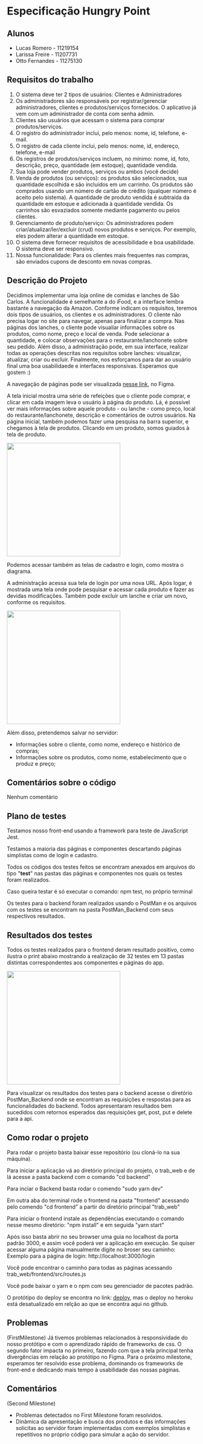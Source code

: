 # Especificação Hungry Point

## Alunos
- Lucas Romero - 11219154
- Larissa Freire - 11207731
- Otto Fernandes - 11275130

## Requisitos do trabalho
1. O sistema deve ter 2 tipos de usuários: Clientes e Administradores
2. Os administradores são responsáveis por registrar/gerenciar administradores, clientes e produtos/serviços fornecidos. O aplicativo já vem com um administrador de conta com senha admin.
3. Clientes são usuários que acessam o sistema para comprar produtos/serviços.
4. O registro do administrador inclui, pelo menos: nome, id, telefone, e-mail.
5. O registro de cada cliente inclui, pelo menos: nome, id, endereço, telefone, e-mail
6. Os registros de produtos/serviços incluem, no mínimo: nome, id, foto, descrição, preço, quantidade (em estoque), quantidade vendida.
7. Sua loja pode vender produtos, serviços ou ambos (você decide)
8. Venda de produtos (ou serviços): os produtos são selecionados, sua quantidade escolhida e são incluídos em um carrinho. Os produtos são comprados usando um número de cartão de crédito (qualquer número é aceito pelo sistema). A quantidade de produto vendida é subtraída da quantidade em estoque e adicionada à quantidade vendida. Os carrinhos são esvaziados somente mediante pagamento ou pelos clientes.
9. Gerenciamento de produto/serviço: Os administradores podem criar/atualizar/ler/excluir (crud) novos produtos e serviços. Por exemplo, eles podem alterar a quantidade em estoque.
10. O sistema deve fornecer requisitos de acessibilidade e boa usabilidade. O sistema deve ser responsivo.
11. Nossa funcionalidade: Para os clientes mais frequentes nas compras, são enviados cupons de desconto em novas compras.

## Descrição do Projeto
Decidimos implementar uma loja online de comidas e lanches de São Carlos. A funcionalidade é semelhante a do iFood, e a interface lembra bastante a navegação da Amazon. Conforme indicam os requisitos, teremos dois tipos de usuários, os clientes e os administradores. O cliente não precisa logar no site para navegar, apenas para finalizar a compra. Nas páginas dos lanches, o cliente pode visualiar informações sobre os produtos, como nome, preço e local de venda. Pode selecionar a quantidade, e colocar observações para o restaurante/lanchonete sobre seu pedido. Além disso, a administração pode, em sua interface, realizar todas as operações descritas nos requisitos sobre lanches: visualizar, atualizar, criar ou excluir. Finalmente, nos esforçamos para dar ao usuário final uma boa usabilidaede  e interfaces responsivas. Esperamos que gostem :)

A navegação de páginas pode ser visualizada [nesse link](https://www.figma.com/file/BJsdGaZ6d1yaWfED4s2ZAM/Trabalho-de-Web?node-id=75%3A201), no Figma.

A tela inicial mostra uma série de refeições que o cliente pode comprar, e clicar em cada imagem leva o usuário à página do produto. Lá, é possível ver mais informações sobre aquele produto - ou lanche - como preço, local do restaurante/lanchonete, descrição e comentários de outros usuários. Na página inicial, também podemos fazer uma pesquisa na barra superior, e chegamos à tela de produtos. Clicando em um produto, somos guiados à tela de produto. 

<img src="img/prototype/user-screens.jpg" width="300px">

Podemos acessar também as telas de cadastro e login, como mostra o diagrama.

A administração acessa sua tela de login por uma nova URL. Após logar, é mostrada uma tela onde pode pesquisar e acessar cada produto e fazer as devidas modificações. Também pode excluir um lanche e criar um novo, conforme os requisitos. 

<img src="img/prototype/adm-screens.jpg" width="300px">

Além disso, pretendemos salvar no servidor:
- Informações sobre o cliente, como nome, endereço e histórico de compras;
- Informações sobre os produtos, como nome, estabelecimento que o produz e preço;

## Comentários sobre o código
Nenhum comentário

## Plano de testes

Testamos nosso front-end usando a framework para teste de JavaScript Jest.

Testamos a maioria das páginas e componentes descartando páginas simplistas como de login e cadastro.

Todos os códigos dos testes feitos se encontram anexados em arquivos do tipo "__test__" nas pastas das páginas e componentes nos quais os testes foram realizados.

Caso queira testar é só executar o comando: npm test, no próprio terminal 

Os testes para o backend foram realizados usando o PostMan e os arquivos com os testes se encontram na pasta PostMan_Backend com seus respectivos resultados.

## Resultados dos testes
Todos os testes realizados para o frontend deram resultado positivo, como ilustra o print abaixo mostrando a realização de 32 testes em 13 pastas distintas correspondentes aos componentes e páginas do app.

<img src="img/prototype/results.jpg" width="300px">

Para visualizar os resultados dos testes para o backend acesse o diretório PostMan_Backend onde se encontram as requisições e respostas para as funcionalidades do backend. Todos apresentaram resultados bem sucedidos com retornos esperados das requisições get, post, put e delete para a api.

## Como rodar o projeto
Para rodar o projeto basta baixar esse repositório (ou cloná-lo na sua máquina).

Para iniciar a aplicação vá ao diretório principal do projeto, o trab_web e de lá acesse a pasta backend com o comando "cd backend"

Para inciar o Backend basta rodar o comendo "sudo yarn dev"

Em outra aba do terminal rode o frontend na pasta "frontend" acessando pelo comendo "cd frontend" a partir do diretório principal "trab_web"

Para iniciar o frontend instale as dependências executando o comando nesse mesmo diretório: "npm install" e em seguida "yarn start"

Após isso basta abrir no seu browser uma guia no localhost da porta padrão 3000, e assim você poderá ver a aplicação em execução.
Se quiser acessar alguma página manualmente digite no broser seu caminho:
Exemplo para a página de login: http://localhost:3000/login

Você pode encontrar o caminho para todas as páginas acessando trab_web/frontend/src/routes.js

Você pode baixar o yarn e o npm com seu gerenciador de pacotes padrão.

O protótipo do deploy se encontra no link: [deploy](https://hungrypoints.herokuapp.com/), mas o deploy no heroku está desatualizado em relção ao que se encontra aqui no github.


## Problemas
(FirstMilestone) Já tivemos problemas relacionados à responsividade do nosso protótipo e com o aprendizado rápido de frameworks de css. O segundo fator impacta no primeiro, fazendo com que a tela principal tenha divergências em relação ao protótipo no Figma. Para o próximo milestone, esperamos ter resolvido esse problema, dominando os frameworks de front-end e dedicando mais tempo à usabilidade das nossas páginas.

## Comentários
(Second Milestone)
- Problemas detectados no First Milestone foram resolvidos.
- Dinâmica da apresentação e busca dos produtos e das informações solicitas ao servidor foram implementadas com exemplos simplistas e repetitivos no próprio código para simular a ação do servidor.
